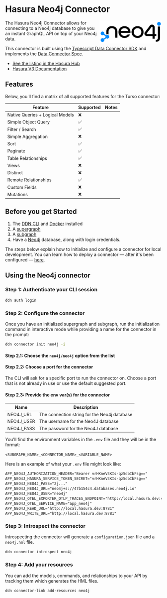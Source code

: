 # Hasura Neo4j Connector
<a href="https://neo4j.com/"><img src="https://github.com/neo4j/hasura-ndc-neo4j/blob/main/docs/logo.png" align="right" width="200"></a>

The Hasura Neo4j Connector allows for connecting to a Neo4j database to give you an instant GraphQL API on top of your Neo4j data.

This connector is built using the [Typescript Data Connector SDK](https://github.com/hasura/ndc-sdk-typescript) and implements the [Data Connector Spec](https://github.com/hasura/ndc-spec).

- [See the listing in the Hasura Hub](https://hasura.io/connectors/neo4j)
- [Hasura V3 Documentation](https://hasura.io/docs/3.0/index/)

## Features

Below, you'll find a matrix of all supported features for the Turso connector:

| Feature                         | Supported | Notes |
| ------------------------------- | --------- | ----- |
| Native Queries + Logical Models | ❌     |       |
| Simple Object Query             | ✅     |       |
| Filter / Search                 | ✅     |       |
| Simple Aggregation              | ❌     |       |
| Sort                            | ✅     |       |
| Paginate                        | ✅     |       |
| Table Relationships             | ✅     |       |
| Views                           | ❌     |       |
| Distinct                        | ❌     |       |
| Remote Relationships            | ✅     |       |
| Custom Fields                   | ❌     |       |
| Mutations                       | ❌     |       |

## Before you get Started

1. The [DDN CLI](https://hasura.io/docs/3.0/cli/installation) and [Docker](https://docs.docker.com/engine/install/) installed
2. A [supergraph](https://hasura.io/docs/3.0/getting-started/init-supergraph)
3. A [subgraph](https://hasura.io/docs/3.0/getting-started/init-subgraph)
4. Have a [Neo4j](https://neo4j.com/product/neo4j-graph-database/) database, along with login credentials.

The steps below explain how to Initialize and configure a connector for local development. You can learn how to deploy a
connector — after it's been configured — [here](https://hasura.io/docs/3.0/getting-started/deployment/deploy-a-connector).

## Using the Neo4j connector

### Step 1: Authenticate your CLI session

```bash
ddn auth login
```

### Step 2: Configure the connector

Once you have an initialized supergraph and subgraph, run the initialization command in interactive mode while providing a name for the connector in the prompt:

```bash
ddn connector init neo4j -i
```

#### Step 2.1: Choose the `neo4j/neo4j` option from the list

#### Step 2.2: Choose a port for the connector

The CLI will ask for a specific port to run the connector on. Choose a port that is not already in use or use the default suggested port.

#### Step 2.3: Provide the env var(s) for the connector

| Name | Description |
|-|-|
| NEO4J_URL        | The connection string for the Neo4j database |
| NEO4J_USER | The username for the Neo4J database |
| NEO4J_PASS | The password for the Neo4J database |

You'll find the environment variables in the `.env` file and they will be in the format:

`<SUBGRAPH_NAME>_<CONNECTOR_NAME>_<VARIABLE_NAME>`

Here is an example of what your `.env` file might look like:

```
APP_NEO4J_AUTHORIZATION_HEADER="Bearer vrHKneV3KIs-qz5dbIbFsg=="
APP_NEO4J_HASURA_SERVICE_TOKEN_SECRET="vrHKneV3KIs-qz5dbIbFsg=="
APP_NEO4J_NEO4J_PASS="2j..."
APP_NEO4J_NEO4J_URL="neo4j+s://47b154c4.databases.neo4j.io"
APP_NEO4J_NEO4J_USER="neo4j"
APP_NEO4J_OTEL_EXPORTER_OTLP_TRACES_ENDPOINT="http://local.hasura.dev:4317"
APP_NEO4J_OTEL_SERVICE_NAME="app_neo4j"
APP_NEO4J_READ_URL="http://local.hasura.dev:8781"
APP_NEO4J_WRITE_URL="http://local.hasura.dev:8781"
```

### Step 3: Introspect the connector

Introspecting the connector will generate a `configuration.json` file and a `neo4j.hml` file.

```bash
ddn connector introspect neo4j
```

### Step 4: Add your resources

You can add the models, commands, and relationships to your API by tracking them which generates the HML files. 

```bash
ddn connector-link add-resources neo4j
```